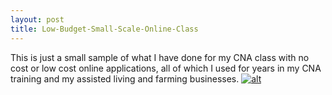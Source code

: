 ```yaml
---
layout: post
title: Low-Budget-Small-Scale-Online-Class
---
```

This is just a small sample of what I have done for my CNA class with no cost or low cost online applications, all of which I used for years 
in my CNA training and my assisted living and farming businesses.
[![alt](https://www.keepandshare.com/userpics/h/e/a/r/tnhandstraining/2016-07/sb/screenshot_2016_07_22_at_9.53.51_pm-79539905.jpg?ts=1469250283)](https://www.keepandshare.com/photo/539351/chapter-07-basic-nursing-skills-sample-section-1-a1-only?ifr=y)
